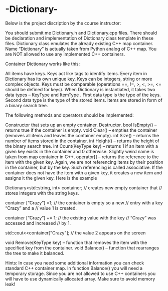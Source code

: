 # -Dictionary-

Below is the project discription by the course instructor:

You should submit me Dictionary.h and Dictionary.cpp files. There should be declaration and implementation of Dictionary class template in these files. Dictionary class emulates the already existing C++ map container. Name “Dictionary” is actually taken from Python analog of C++ map. You are NOT allowed to use any implemented C++ containers.

Container Dictionary works like this:

All items have keys. Keys act like tags to identify items. Every item in Dictionary has its own unique key. Keys can be integers, string or more complex objects. Keys must be comparable (operations ==, !=, >, <, >=, <= should be defined for keys). When Dictionary is instantiated, it takes two data types – KeyType and ItemType . First data type is the type of the keys. Second data type is the type of the stored items. Items are stored in form of a binary search tree.

The following methods and operators should be implemented:

Constructor that sets up an empty container. Destructor. bool IsEmpty() – returns true if the container is empty. void Clear() – empties the container (removes all items and leaves the container empty). int Size() – returns the number of items stored in the container. int Height() – returns the height of the binary search tree. int Count(KeyType key) – returns 1 if an item with a given key exists in the container and 0 otherwise. Slightly weird name is taken from map container in C++. operator[] – returns the reference to the item with the given key. Again, we are not referencing items by their position in the container, but by the key. Such referencing is called associative. If the container does not have the item with a given key, it creates a new item and assigns it the given key. Here is the example

Dictionary<std::string, int> container; // creates new empty container that // stores integers with the string keys.

container [“Crazy”] =1; // the container is empty so a new // entry with a key “Crazy” and a // value 1 is created.

container [“Crazy”] += 1; // the existing value with the key // “Crazy” was accessed and increased // by 1.

std::cout<<container["Crazy"]; // the value 2 appears on the screen

void Remove(KeyType key) – function that removes the item with the specified key from the container. void Balance() – function that rearranges the tree to make it balanced.

Hints: In case you need some additional information you can check standard C++ container map. In function Balance() you will need a temporary storage. Since you are not allowed to use C++ containers you will have to use dynamically allocated array. Make sure to avoid memory leak!
